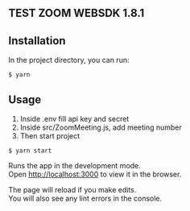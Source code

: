 ## TEST ZOOM WEBSDK 1.8.1

## Installation
In the project directory, you can run:
```
$ yarn
```

## Usage
1. Inside .env fill api key and secret
2. Inside src/ZoomMeeting.js, add meeting number
3. Then start project
```
$ yarn start
```


Runs the app in the development mode.<br />
Open [http://localhost:3000](http://localhost:3000) to view it in the browser.

The page will reload if you make edits.<br />
You will also see any lint errors in the console.
